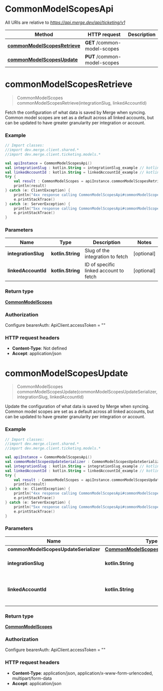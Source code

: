 # CommonModelScopesApi

All URIs are relative to *https://api.merge.dev/api/ticketing/v1*

Method | HTTP request | Description
------------- | ------------- | -------------
[**commonModelScopesRetrieve**](CommonModelScopesApi.md#commonModelScopesRetrieve) | **GET** /common-model-scopes | 
[**commonModelScopesUpdate**](CommonModelScopesApi.md#commonModelScopesUpdate) | **PUT** /common-model-scopes | 


<a name="commonModelScopesRetrieve"></a>
# **commonModelScopesRetrieve**
> CommonModelScopes commonModelScopesRetrieve(integrationSlug, linkedAccountId)



Fetch the configuration of what data is saved by Merge when syncing. Common model scopes are set as a default across all linked accounts, but can be updated to have greater granularity per integration or account.

### Example
```kotlin
// Import classes:
//import dev.merge.client.shared.*
//import dev.merge.client.ticketing.models.*

val apiInstance = CommonModelScopesApi()
val integrationSlug : kotlin.String = integrationSlug_example // kotlin.String | Slug of the integration to fetch
val linkedAccountId : kotlin.String = linkedAccountId_example // kotlin.String | ID of specific linked account to fetch
try {
    val result : CommonModelScopes = apiInstance.commonModelScopesRetrieve(integrationSlug, linkedAccountId)
    println(result)
} catch (e: ClientException) {
    println("4xx response calling CommonModelScopesApi#commonModelScopesRetrieve")
    e.printStackTrace()
} catch (e: ServerException) {
    println("5xx response calling CommonModelScopesApi#commonModelScopesRetrieve")
    e.printStackTrace()
}
```

### Parameters

Name | Type | Description  | Notes
------------- | ------------- | ------------- | -------------
 **integrationSlug** | **kotlin.String**| Slug of the integration to fetch | [optional]
 **linkedAccountId** | **kotlin.String**| ID of specific linked account to fetch | [optional]

### Return type

[**CommonModelScopes**](CommonModelScopes.md)

### Authorization


Configure bearerAuth:
    ApiClient.accessToken = ""

### HTTP request headers

 - **Content-Type**: Not defined
 - **Accept**: application/json

<a name="commonModelScopesUpdate"></a>
# **commonModelScopesUpdate**
> CommonModelScopes commonModelScopesUpdate(commonModelScopesUpdateSerializer, integrationSlug, linkedAccountId)



Update the configuration of what data is saved by Merge when syncing. Common model scopes are set as a default across all linked accounts, but can be updated to have greater granularity per integration or account.

### Example
```kotlin
// Import classes:
//import dev.merge.client.shared.*
//import dev.merge.client.ticketing.models.*

val apiInstance = CommonModelScopesApi()
val commonModelScopesUpdateSerializer : CommonModelScopesUpdateSerializer =  // CommonModelScopesUpdateSerializer | 
val integrationSlug : kotlin.String = integrationSlug_example // kotlin.String | Slug of the integration to fetch
val linkedAccountId : kotlin.String = linkedAccountId_example // kotlin.String | ID of specific linked account to fetch
try {
    val result : CommonModelScopes = apiInstance.commonModelScopesUpdate(commonModelScopesUpdateSerializer, integrationSlug, linkedAccountId)
    println(result)
} catch (e: ClientException) {
    println("4xx response calling CommonModelScopesApi#commonModelScopesUpdate")
    e.printStackTrace()
} catch (e: ServerException) {
    println("5xx response calling CommonModelScopesApi#commonModelScopesUpdate")
    e.printStackTrace()
}
```

### Parameters

Name | Type | Description  | Notes
------------- | ------------- | ------------- | -------------
 **commonModelScopesUpdateSerializer** | [**CommonModelScopesUpdateSerializer**](CommonModelScopesUpdateSerializer.md)|  |
 **integrationSlug** | **kotlin.String**| Slug of the integration to fetch | [optional]
 **linkedAccountId** | **kotlin.String**| ID of specific linked account to fetch | [optional]

### Return type

[**CommonModelScopes**](CommonModelScopes.md)

### Authorization


Configure bearerAuth:
    ApiClient.accessToken = ""

### HTTP request headers

 - **Content-Type**: application/json, application/x-www-form-urlencoded, multipart/form-data
 - **Accept**: application/json

